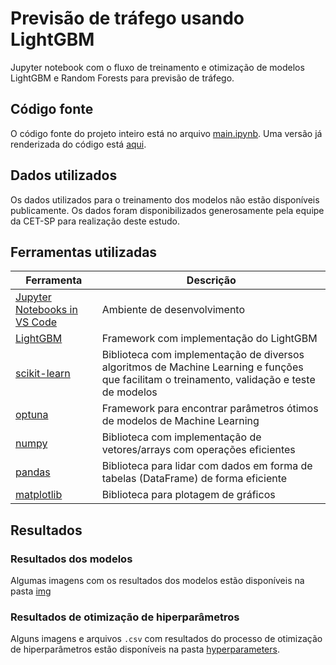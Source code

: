 # Previsão de tráfego usando LightGBM

Jupyter notebook com o fluxo de treinamento e otimização de modelos LightGBM e Random Forests para previsão de tráfego.

## Código fonte

O código fonte do projeto inteiro está no arquivo [main.ipynb](/main.ipynb). Uma versão já renderizada do código está [aqui](/main.html).

## Dados utilizados

Os dados utilizados para o treinamento dos modelos não estão disponíveis publicamente. Os dados foram disponibilizados generosamente pela equipe da CET-SP para realização deste estudo.

## Ferramentas utilizadas

| Ferramenta                                                                                       | Descrição                                                                                                                                   |
| ------------------------------------------------------------------------------------------------ | ------------------------------------------------------------------------------------------------------------------------------------------- |
| [Jupyter Notebooks in VS Code](https://code.visualstudio.com/docs/datascience/jupyter-notebooks) | Ambiente de desenvolvimento                                                                                                                 |
| [LightGBM](https://lightgbm.readthedocs.io/en/latest/)                                           | Framework com implementação do LightGBM                                                                                                     |
| [scikit-learn](https://scikit-learn.org/stable/)                                                 | Biblioteca com implementação de diversos algoritmos de Machine Learning e funções que facilitam o treinamento, validação e teste de modelos |
| [optuna](https://optuna.org/)                                                                    | Framework para encontrar parâmetros ótimos de modelos de Machine Learning                                                                   |
| [numpy](https://numpy.org/)                                                                      | Biblioteca com implementação de vetores/arrays com operações eficientes                                                                     |
| [pandas](https://pandas.pydata.org/)                                                             | Biblioteca para lidar com dados em forma de tabelas (DataFrame) de forma eficiente                                                          |
| [matplotlib](https://matplotlib.org/)                                                            | Biblioteca para plotagem de gráficos                                                                                                        |

## Resultados

### Resultados dos modelos

Algumas imagens com os resultados dos modelos estão disponíveis na pasta [img](/img/)

### Resultados de otimização de hiperparâmetros

Alguns imagens e arquivos `.csv` com resultados do processo de otimização de hiperparâmetros estão disponíveis na pasta [hyperparameters](/hyperparameters/).
